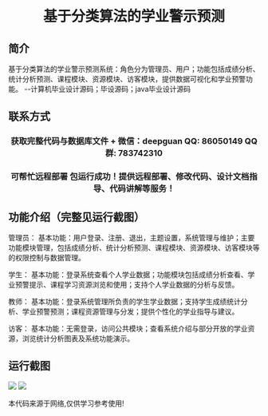 <p><h1 align="center">基于分类算法的学业警示预测</h1></p>

## 简介
基于分类算法的学业警示预测系统：角色分为管理员、用户；功能包括成绩分析、统计分析预测、课程模块、资源模块、访客模块，提供数据可视化和学业预警功能。    --计算机毕业设计源码；毕设源码；java毕业设计源码


## 联系方式
<p><h3 align="center">获取完整代码与数据库文件 + 微信：deepguan QQ: 86050149 QQ群: 783742310</h3></p>
<p><h3 align="center">可帮忙远程部署 包运行成功！提供远程部署、修改代码、设计文档指导、代码讲解等服务！</h3></p>

## 功能介绍（完整见运行截图）
管理员： 基本功能：用户登录、注册、退出，主题设置，系统管理与维护；主要功能模块管理，包括成绩分析、统计分析预测、课程模块、资源模块、访客模块等的权限控制与数据管理。

学生： 基本功能：登录系统查看个人学业数据；功能模块包括成绩分析查看、学业预警提示、课程学习资源浏览和使用；支持个人学业数据的分析与反馈。

教师： 基本功能：登录系统管理所负责的学生学业数据；支持学生成绩统计分析、学业预警预测；课程资源管理与分发；提供个性化的学业指导与建议。

访客： 基本功能：无需登录，访问公共模块；查看系统介绍与部分开放的学业资源，浏览统计分析图表及系统功能演示。


## 运行截图
![](https://bs-1329754181.cos.ap-shanghai.myqcloud.com/ssm/academicWarningPredictionBasedOnClassificationAlgorithm/img/001.jpg)
![](https://bs-1329754181.cos.ap-shanghai.myqcloud.com/ssm/academicWarningPredictionBasedOnClassificationAlgorithm/img/002.jpg)

<p>本代码来源于网络,仅供学习参考使用!</p>
